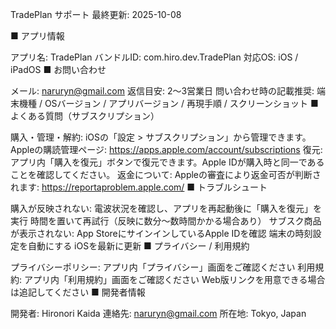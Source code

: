 TradePlan サポート
最終更新: 2025-10-08

■ アプリ情報

アプリ名: TradePlan
バンドルID: com.hiro.dev.TradePlan
対応OS: iOS / iPadOS
■ お問い合わせ

メール: naruryn@gmail.com
返信目安: 2〜3営業日
問い合わせ時の記載推奨: 端末機種 / OSバージョン / アプリバージョン / 再現手順 / スクリーンショット
■ よくある質問（サブスクリプション）

購入・管理・解約:
iOSの「設定 > サブスクリプション」から管理できます。
Appleの購読管理ページ: https://apps.apple.com/account/subscriptions
復元:
アプリ内「購入を復元」ボタンで復元できます。Apple IDが購入時と同一であることを確認してください。
返金について:
Appleの審査により返金可否が判断されます: https://reportaproblem.apple.com/
■ トラブルシュート

購入が反映されない:
電波状況を確認し、アプリを再起動後に「購入を復元」を実行
時間を置いて再試行（反映に数分〜数時間かかる場合あり）
サブスク商品が表示されない:
App StoreにサインインしているApple IDを確認
端末の時刻設定を自動にする
iOSを最新に更新
■ プライバシー / 利用規約

プライバシーポリシー: アプリ内「プライバシー」画面をご確認ください
利用規約: アプリ内「利用規約」画面をご確認ください
Web版リンクを用意できる場合は追記してください
■ 開発者情報

開発者: Hironori Kaida
連絡先: naruryn@gmail.com
所在地: Tokyo, Japan